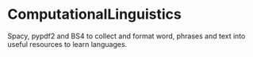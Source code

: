 # ComputationalLinguistics
Spacy, pypdf2 and BS4 to collect and format word, phrases and text into useful resources to learn languages.

